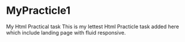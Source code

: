 # MyPracticle1
My Html Practical task 
This is my lettest Html Practicle task added here which include landing page with fluid responsive.
